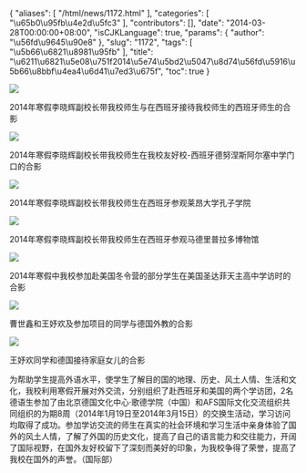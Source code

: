 {
    "aliases": [
        "/html/news/1172.html"
    ],
    "categories": [
        "\u65b0\u95fb\u4e2d\u5fc3"
    ],
    "contributors": [],
    "date": "2014-03-28T00:00:00+08:00",
    "isCJKLanguage": true,
    "params": {
        "author": "\u56fd\u9645\u90e8"
    },
    "slug": "1172",
    "tags": [
        "\u5b66\u6821\u8981\u95fb"
    ],
    "title": "\u6211\u6821\u5e08\u751f2014\u5e74\u5bd2\u5047\u8d74\u56fd\u5916\u5b66\u8bbf\u4ea4\u6d41\u7ed3\u675f",
    "toc": true
}

![](https://cdn.tfls.online/mirror/full/73c05aed2c195a9f183834af89fff56c5b12f635.jpg)




2014年寒假李晓辉副校长带我校师生与在西班牙接待我校师生的西班牙师生的合影




![](https://cdn.tfls.online/mirror/full/dafa5fb6e29150c6f7e488cf12c36a30d47c2be0.jpg)




2014年寒假李晓辉副校长带我校师生在我校友好校-西班牙德努涅斯阿尔塞中学门口的合影




![](https://cdn.tfls.online/mirror/full/7e84ad6148da80611e11125f79a9f31b37183d76.jpg)




2014年寒假李晓辉副校长带我校师生在西班牙参观莱昂大学孔子学院




![](https://cdn.tfls.online/mirror/full/b59c9b645461f24c0d23fa96af1713b9b41c7565.jpg)




2014年寒假李晓辉副校长带我校师生在西班牙参观马德里普拉多博物馆




![](https://cdn.tfls.online/mirror/full/bb69047a23dfe024fcb52265858d23e300f3678e.jpg)




2014年寒假中我校参加赴美国冬令营的部分学生在美国圣达菲天主高中学访时的合影




![](https://cdn.tfls.online/mirror/full/72e735598edaca095e543927d99405e873b89fa5.jpg)




曹世鑫和王妤欢及参加项目的同学与德国外教的合影




![](https://cdn.tfls.online/mirror/full/09ee8f9f8f3a6c986a155c6313972657b7b4ada5.jpg)




王妤欢同学和德国接待家庭女儿的合影




 




为帮助学生提高外语水平，使学生了解目的国的地理、历史、风土人情、生活和文化，我校利用寒假开展对外交流，分别组织了赴西班牙和美国的两个学访团，2名德语生参加了由北京德国文化中心·歌德学院（中国）和AFS国际文化交流组织共同组织的为期8周（2014年1月19日至2014年3月15日）的交换生活动，学习访问均取得了成功。参加学访交流的师生在真实的社会环境和学习生活中亲身体验了国外的风土人情，了解了外国的历史文化，提高了自己的语言能力和交往能力，开阔了国际视野，在国外友好校留下了深刻而美好的印象，为我校争得了荣誉，提高了我校在国外的声誉。（国际部） 



  


  








